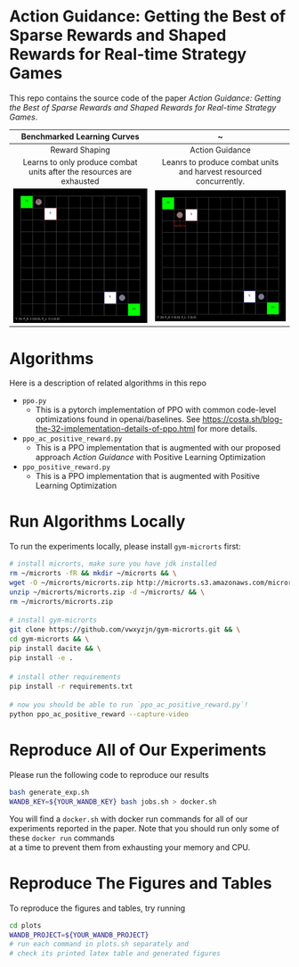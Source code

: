 # Action Guidance: Getting the Best of Sparse Rewards and Shaped Rewards for Real-time Strategy Games

This repo contains the source code of the paper *Action Guidance: Getting the Best of Sparse Rewards and Shaped Rewards for Real-time Strategy Games*.


Benchmarked Learning Curves             |  ~
:-------------------------:|:-------------------------:
Reward Shaping  |  Action Guidance
Learns to only produce combat units after the resources are exhausted  |  Leanrs to produce combat units and harvest resourced concurrently.
![](demo/shaped.gif)  |  ![](demo/action-guidance.gif)

# Algorithms

Here is a description of related algorithms in this repo
* `ppo.py`
    * This is a pytorch implementation of PPO with common code-level optimizations
    found in openai/baselines. See https://costa.sh/blog-the-32-implementation-details-of-ppo.html for more details.
* `ppo_ac_positive_reward.py`
    * This is a PPO implementation that is augmented with our proposed approach *Action Guidance* with Positive Learning Optimization
* `ppo_positive_reward.py`
    * This is a PPO implementation that is augmented with Positive Learning Optimization

# Run Algorithms Locally

To run the experiments locally, please install `gym-microrts` first:

```bash
# install microrts, make sure you have jdk installed
rm ~/microrts -fR && mkdir ~/microrts && \
wget -O ~/microrts/microrts.zip http://microrts.s3.amazonaws.com/microrts/artifacts/202009041717.microrts.zip && \
unzip ~/microrts/microrts.zip -d ~/microrts/ && \
rm ~/microrts/microrts.zip

# install gym-microrts
git clone https://github.com/vwxyzjn/gym-microrts.git && \
cd gym-microrts && \
pip install dacite && \
pip install -e .

# install other requirements
pip install -r requirements.txt

# now you should be able to run `ppo_ac_positive_reward.py`!
python ppo_ac_positive_reward --capture-video
```

# Reproduce All of Our Experiments

Please run the following code to reproduce our results

```bash
bash generate_exp.sh
WANDB_KEY=${YOUR_WANDB_KEY} bash jobs.sh > docker.sh
```

You will find a `docker.sh` with docker run commands for all of our experiments
reported in the paper. Note that you should run only some of these `docker run` commands  
at a time to prevent them from exhausting your memory and CPU.

# Reproduce The Figures and Tables

To reproduce the figures and tables, try running

```bash
cd plots
WANDB_PROJECT=${YOUR_WANDB_PROJECT}
# run each command in plots.sh separately and
# check its printed latex table and generated figures
```

